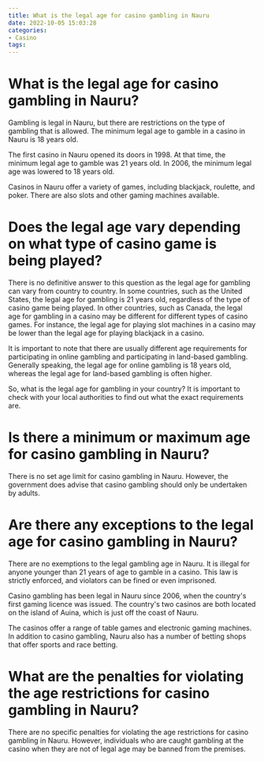 ```yaml
---
title: What is the legal age for casino gambling in Nauru
date: 2022-10-05 15:03:28
categories:
- Casino
tags:
---
```



#  What is the legal age for casino gambling in Nauru?

Gambling is legal in Nauru, but there are restrictions on the type of gambling that is allowed. The minimum legal age to gamble in a casino in Nauru is 18 years old.

The first casino in Nauru opened its doors in 1998. At that time, the minimum legal age to gamble was 21 years old. In 2006, the minimum legal age was lowered to 18 years old.

Casinos in Nauru offer a variety of games, including blackjack, roulette, and poker. There are also slots and other gaming machines available.

#  Does the legal age vary depending on what type of casino game is being played?

There is no definitive answer to this question as the legal age for gambling can vary from country to country. In some countries, such as the United States, the legal age for gambling is 21 years old, regardless of the type of casino game being played. In other countries, such as Canada, the legal age for gambling in a casino may be different for different types of casino games. For instance, the legal age for playing slot machines in a casino may be lower than the legal age for playing blackjack in a casino.

It is important to note that there are usually different age requirements for participating in online gambling and participating in land-based gambling. Generally speaking, the legal age for online gambling is 18 years old, whereas the legal age for land-based gambling is often higher.

So, what is the legal age for gambling in your country? It is important to check with your local authorities to find out what the exact requirements are.

#  Is there a minimum or maximum age for casino gambling in Nauru?

There is no set age limit for casino gambling in Nauru. However, the government does advise that casino gambling should only be undertaken by adults.

#  Are there any exceptions to the legal age for casino gambling in Nauru?

There are no exemptions to the legal gambling age in Nauru. It is illegal for anyone younger than 21 years of age to gamble in a casino. This law is strictly enforced, and violators can be fined or even imprisoned.

Casino gambling has been legal in Nauru since 2006, when the country's first gaming licence was issued. The country's two casinos are both located on the island of Auina, which is just off the coast of Nauru.

The casinos offer a range of table games and electronic gaming machines. In addition to casino gambling, Nauru also has a number of betting shops that offer sports and race betting.

#  What are the penalties for violating the age restrictions for casino gambling in Nauru?

There are no specific penalties for violating the age restrictions for casino gambling in Nauru. However, individuals who are caught gambling at the casino when they are not of legal age may be banned from the premises.